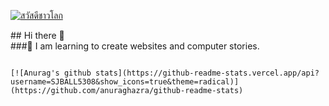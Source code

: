 <p><a target="_blank" rel="noopener noreferrer" href="https://raw.githubusercontent.com/sagar-viradiya/sagar-viradiya/master/resources/banner.png"><img src="https://raw.githubusercontent.com/sagar-viradiya/sagar-viradiya/master/resources/banner.png" alt="สวัสดีชาวโลก" style="max-width:100%;"></a></p>
## Hi there 👋<br>
###🌱 I am learning to create websites and computer stories.

                                                                                              [![Anurag's github stats](https://github-readme-stats.vercel.app/api?username=SJBALL5308&show_icons=true&theme=radical)](https://github.com/anuraghazra/github-readme-stats)
